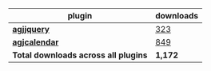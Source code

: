 plugin|downloads
------|----------
[**agjjquery**](https://www.npmjs.com/package/agjjquery)|[323](https://www.npmjs.com/package/agjjquery)
[**agjcalendar**](https://www.npmjs.com/package/agjcalendar)|[849](https://www.npmjs.com/package/agjcalendar)
**Total downloads across all plugins**|**1,172**
